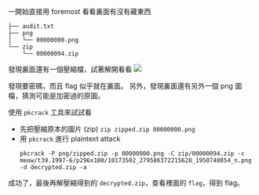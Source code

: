一開始直接用 foremost 看看裏面有沒有藏東西
```
├── audit.txt
├── png
│   └── 00000000.png
└── zip
    └── 00000094.zip
```

發現裏面還有一個壓縮檔，試著解開看看
![](https://i.imgur.com/3OtQNCb.png)

發現要密碼，而且 flag 似乎就在裏面。
另外，發現裏面還有另外一個 png 圖檔，猜測可能是加密過的原圖。

使用 `pkcrack` 工具來試試看
* 先把壓縮原本的圖片 (zip)
    `zip zipped.zip 00000000.png`
* 用 `pkcrack` 進行 plaintext attack
    ```
    pkcrack -P png/zipped.zip -p 00000000.png -C zip/00000094.zip -c meow/t39.1997-6/p296x100/10173502_279586372215628_1950740854_n.png -d decrypted.zip -a
    ```

成功了，最後再解壓縮得到的 `decrypted.zip`，查看裡面的 `flag`，得到 flag。
